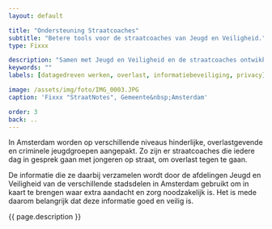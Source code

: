 ```yaml
---
layout: default

title: "Ondersteuning Straatcoaches"
subtitle: "Betere tools voor de straatcoaches van Jeugd en Veiligheid."
type: Fixxx

description: "Samen met Jeugd en Veiligheid en de straatcoaches ontwikkelden wij StraatNotes, een digitaal notitieboekje voor op straat. Hiermee kunnen straatcoaches veilig en secuur informatie delen met Jeugd en Veiligheid."
keywords: ""
labels: [datagedreven werken, overlast, informatiebeveiliging, privacy]

image: /assets/img/foto/IMG_0003.JPG
caption: 'Fixxx "StraatNotes", Gemeente&nbsp;Amsterdam'

order: 3
back: ..
---
```

In Amsterdam worden op verschillende niveaus hinderlijke, overlastgevende en criminele jeugdgroepen aangepakt. Zo zijn er straatcoaches die iedere dag in gesprek gaan met jongeren op straat, om overlast tegen te gaan.

De informatie die ze daarbij verzamelen wordt door de afdelingen Jeugd en Veiligheid van de verschillende stadsdelen in Amsterdam gebruikt om in kaart te brengen waar extra aandacht en zorg noodzakelijk is. Het is mede daarom belangrijk dat deze informatie goed en veilig is.

{{ page.description }}
